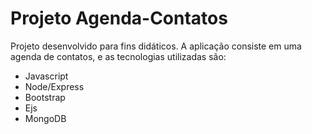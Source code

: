 # Projeto Agenda-Contatos
Projeto desenvolvido para fins didáticos. A aplicação consiste em uma agenda de contatos, e as tecnologias utilizadas são:
- Javascript
- Node/Express
- Bootstrap
- Ejs
- MongoDB